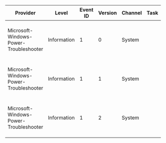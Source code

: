 Provider                                |  Level        |  Event ID  |  Version  |  Channel  |  Task  |  Opcode  |  Keyword  |  Message
----------------------------------------|---------------|------------|-----------|-----------|--------|----------|-----------|----------------------------------------------------------------------------------------------------------------------------------
Microsoft-Windows-Power-Troubleshooter  |  Information  |  1         |  0        |  System   |        |          |           |  The system has returned from a low power state.Sleep Time: {SleepTime}Wake Time: {WakeTime}Wake Source: {SleepTime}3{SleepTime}5
Microsoft-Windows-Power-Troubleshooter  |  Information  |  1         |  1        |  System   |        |          |           |  The system has returned from a low power state.Sleep Time: {SleepTime}Wake Time: {WakeTime}Wake Source: {SleepTime}3{SleepTime}5
Microsoft-Windows-Power-Troubleshooter  |  Information  |  1         |  2        |  System   |        |          |           |  The system has returned from a low power state.Sleep Time: {SleepTime}Wake Time: {WakeTime}Wake Source: {SleepTime}3{SleepTime}5